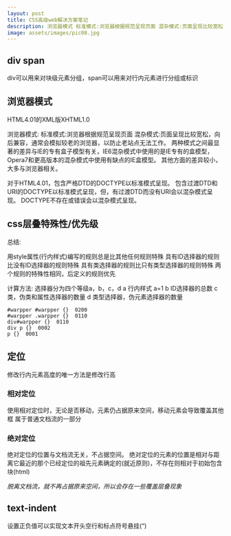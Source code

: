```yaml
---
layout: post
title: CSS高级web解决方案笔记
description: 浏览器模式 标准模式:浏览器根据规范呈现页面 混杂模式:页面呈现比较宽松，向后兼容，通常会模拟较老的浏览器，以防止老站点无法工作。两种模式之间最显著的差异与IE的专有盒子模型有关，IE6混杂模式中使用的是IE专有的盒模型，Opera7和更高版本的混杂模式 使用有缺点的IE盒模型。其他方面的差异较小，大多与浏览器相关。
image: assets/images/pic08.jpg
---
```


## div span

div可以用来对块级元素分组，span可以用来对行内元素进行分组或标识

## 浏览器模式

HTML4.01的XML版XHTML1.0

浏览器模式:
标准模式:浏览器根据规范呈现页面
混杂模式:页面呈现比较宽松，向后兼容，通常会模拟较老的浏览器，以防止老站点无法工作。
两种模式之间最显著的差异与IE的专有盒子模型有关，IE6混杂模式中使用的是IE专有的盒模型，Opera7和更高版本的混杂模式中使用有缺点的IE盒模型。
其他方面的差异较小，大多与浏览器相关。

对于HTML4.01，包含严格DTD的DOCTYPE以标准模式呈现。
包含过渡DTD和URI的DOCTYPE以标准模式呈现，但，有过渡DTD而没有URI会以混杂模式呈现。
DOCTYPE不存在或错误会以混杂模式呈现。

## css层叠特殊性/优先级

总结:

用style属性(行内样式)编写的规则总是比其他任何规则特殊
具有ID选择器的规则比没有ID选择器的规则特殊
具有类选择器的规则比只有类型选择器的规则特殊
两个规则的特殊性相同，后定义的规则优先

计算方法:
选择器分为四个等级a，b，c，d
a 行内样式 a=1
b ID选择器的总数
c 类，伪类和属性选择器的数量
d 类型选择器，伪元素选择器的数量
```
#warpper #warpper {}  0200
#warpper .warpper {}  0110
div#warpper {}  0110
div p {}  0002
p {}  0001
```

## 定位

修改行内元素高度的唯一方法是修改行高

### 相对定位

使用相对定位时，无论是否移动，元素仍占据原来空间，移动元素会导致覆盖其他框
属于普通文档流的一部分

### 绝对定位

绝对定位的位置与文档流无关，不占据空间。
绝对定位的元素的位置是相对与距离它最近的那个已经定位的祖先元素确定的(就近原则)，不存在则相对于初始包含块(html)


*脱离文档流，就不再占据原来空间，所以会存在一些覆盖层叠现象*

## text-indent

设置正负值可以实现文本开头空行和标点符号悬挂(“)
